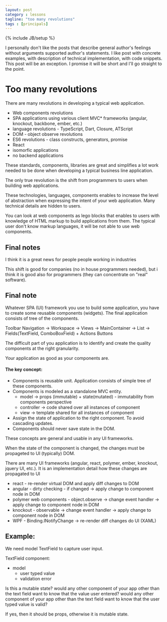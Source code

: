 ```yaml
---
layout: post
category : lessons
tagline: "too many revolutions"
tags : [principals]
---
```

{% include JB/setup %}

I personally don't like the posts that describe general author's feelings without arguments supported author's statements.
I like post with concrete examples, with description of technical implementation, with code snippets.
This post will be an exception. I promise it will be short and I'll go straight to the point.

# Too many revolutions

There are many revolutions in developing a typical web application.

+   Web components revolutions
+   SPA applications using various client MVC* frameworks (angular, knockout, backbone, ember, etc.)
+   language revolutions - TypeScript, Dart, Closure, ATScript
+   DOM - object observe revolutions
+   ES6 revolutions - class constructs, generators, promise
+   React
+   isomorfic applications
+   no backend applications

These standards, components, libraries are great and simplifies a lot work needed to be done when developing a typical business line application.

<div class="alert alert-success" role="alert">The only true revolution is the shift from programmers to users when building web applications.</div>

These technologies, languages, components enables to increase the level of abstraction when expressing the intent of your web application.
Many technical details are hidden to users.

You can look at web components as lego blocks that enables to users with knowledge of HTML markup to build applications from them.
The typical user don't know markup languages, it will be not able to use web components. 
 

## Final notes

I think it is a great news for people people working in industries

This shift is good for companies (no in house programmers needed), but i think it is good also for programmers (they can concentrate on "real" software).


## Final note

Whatever SPA (UI) framework you use to build some application, you have to create some reusable components (widgets).
The final application consists of tree of the components.

Toolbar Navigation -> Workspace -> Views -> MainContainer -> List -> Fields(TextField, ComboBoxField) + Actions Buttons

The difficult part of you application is to identify and create the quality components at the right granularity.

<div class="alert alert-success" role="alert">
Your application as good as your components are.
</div>

#### The key concept:

+   Components is reusable unit. Application consists of simple tree of these components.
+   Components is modeled as a standalone MVC entity.
    +   model -> props (immutable) + state(mutated) - immutability from components perspective
    +   controller -> code shared over all instances of component
    +   view -> template shared for all instances of component
+   Assign the state of application to the right component. To avoid cascading updates.
+   Components should never save state in the DOM.

<div class="alert alert-success" role="alert">
These concepts are general and usable in any UI frameworks.
</div>

When the state of the component is changed, the changes must be propageted to UI (typically) DOM.

There are many UI frameworks (angular, react, polymer, ember, knockout, jquery UI, etc.).
It is an implementation detail how these changes are propagated to UI

+   react - re-render virtual DOM and apply diff changes to DOM
+   angular - dirty checking - if changed -> apply change to component node in DOM
+   polymer web components - object.observe -> change event handler -> apply change to component node in DOM
+   knockout - observable -> change event handler -> apply change to component node in DOM
+   WPF - Binding.INotifyChange -> re-render diff changes do UI (XAML)

## Example:
We need model TextField to capture user input.

TextField component:

+   model
    +   user typed value
    +   validation error

Is this a mutable state?
would any other component of your app other than the text field want to know that the value user entered?
would any other component of your app other than the text field want to know that the user typed value is valid?

If yes, then it should be props, otherwise it is mutable state.
